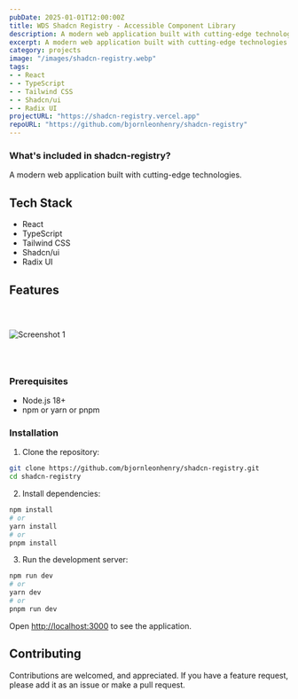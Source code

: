 ```yaml
---
pubDate: 2025-01-01T12:00:00Z
title: WDS Shadcn Registry - Accessible Component Library
description: A modern web application built with cutting-edge technologies.
excerpt: A modern web application built with cutting-edge technologies.
category: projects
image: "/images/shadcn-registry.webp"
tags:
- - React
- - TypeScript
- - Tailwind CSS
- - Shadcn/ui
- - Radix UI
projectURL: "https://shadcn-registry.vercel.app"
repoURL: "https://github.com/bjornleonhenry/shadcn-registry"
---
```


### What's included in shadcn-registry?

A modern web application built with cutting-edge technologies.

## Tech Stack

- React
- TypeScript
- Tailwind CSS
- Shadcn/ui
- Radix UI

## Features

### &nbsp;

![Screenshot 1](/images/shadcn-registry-1.webp)

### &nbsp;

### Prerequisites

- Node.js 18+
- npm or yarn or pnpm

### Installation

1. Clone the repository:
```bash
git clone https://github.com/bjornleonhenry/shadcn-registry.git
cd shadcn-registry
```

2. Install dependencies:
```bash
npm install
# or
yarn install
# or
pnpm install
```

3. Run the development server:
```bash
npm run dev
# or
yarn dev
# or
pnpm run dev
```

Open [http://localhost:3000](http://localhost:3000) to see the application.

## Contributing

Contributions are welcomed, and appreciated. If you have a feature request, please add it as an issue or make a pull request.
